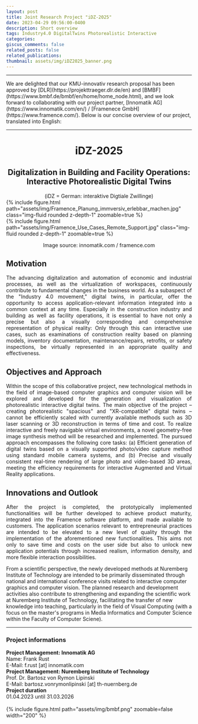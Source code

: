 ```yaml
---
layout: post
title: Joint Research Project "iDZ-2025"
date: 2023-04-29 09:56:00-0400
description: Short overview
tags: Industry4.0 DigitalTwins Photorealistic Interactive
categories:
giscus_comments: false
related_posts: false
related_publications: 
thumbnail: assets/img/iDZ2025_banner.png
---
```

<hr>
We are delighted that our KMU-innovativ research proposal has been approved by [DLR](https://projekttraeger.dlr.de/en) and [BMBF](https://www.bmbf.de/bmbf/en/home/home_node.html), and we look forward to collaborating with our project partner, [Innomatik AG](https://www.innomatik.com/en/) / [Framenece GmbH](https://www.framence.com/). Below is our concise overview of our project, translated into English:

---

<center><h1><b>iDZ-2025</b></h1><h2><b>Digitalization in Building and Facility Operations:<br> Interactive Photorealistic Digital Twins</b></h2></center>
<center>(iDZ = German: interaktive Digtiale Zwillinge)</center>

<div class="row mt-3">
    <div class="col-sm mt-3 mt-md-0">
        {% include figure.html path="assets/img/Framence_Planung_immversiv_erlebbar_machen.jpg" class="img-fluid rounded z-depth-1" zoomable=true %}
    </div>
    <div class="col-sm mt-3 mt-md-0">
        {% include figure.html path="assets/img/Framence_Use_Cases_Remote_Support.jpg" class="img-fluid rounded z-depth-1" zoomable=true %}
    </div>
</div>
<p style="text-align: center;">Image source: innomatik.com / framence.com</p>

## Motivation
<p style="text-align: justify;">The advancing digitalization and automation of economic and industrial processes, as well as the virtualization of workspaces, continuously contribute to fundamental changes in the business world. As a subaspect of the "Industry 4.0 movement," digital twins, in particular, offer the opportunity to access application-relevant information integrated into a common context at any time. Especially in the construction industry and building as well as facility operations, it is essential to have not only a precise but also a visually corresponding and comprehensive representation of physical reality: Only through this can interactive use cases, such as examinations of construction reality based on planning models, inventory documentation, maintenance/repairs, retrofits, or safety inspections, be virtually represented in an appropriate quality and effectiveness.</p>

## Objectives and Approach
<p style="text-align: justify;">Within the scope of this collaborative project, new technological methods in the field of image-based computer graphics and computer vision will be explored and developed for the generation and visualization of photorealistic interactive digital twins. The main objective of the project – creating photorealistic "spacious" and "XR-compatible" digital twins – cannot be efficiently scaled with currently available methods such as 3D laser scanning or 3D reconstruction in terms of time and cost. To realize interactive and freely navigable virtual environments, a novel geometry-free image synthesis method will be researched and implemented. The pursued approach encompasses the following core tasks: (a) Efficient generation of digital twins based on a visually supported photo/video capture method using standard mobile camera systems, and (b) Precise and visually consistent real-time rendering of large photo and video-based 3D areas, meeting the efficiency requirements for interactive Augmented and Virtual Reality applications.</p>

## Innovations and Outlook

<p style="text-align: justify;">After the project is completed, the prototypically implemented functionalities will be further developed to achieve product maturity, integrated into the Framence software platform, and made available to customers. The application scenarios relevant to entrepreneurial practices are intended to be elevated to a new level of quality through the implementation of the aforementioned new functionalities. This aims not only to save time and costs on the user side but also to unlock new application potentials through increased realism, information density, and more flexible interaction possibilities.

From a scientific perspective, the newly developed methods at Nuremberg Institute of Technology are intended to be primarily disseminated through national and international conference visits related to interactive computer graphics and computer vision. The planned research and development activities also contribute to strengthening and expanding the scientific work at Nuremberg Institute of Technology, facilitating the transfer of new knowledge into teaching, particularly in the field of Visual Computing (with a focus on the master's programs in Media Informatics and Computer Science within the Faculty of Computer Sciene).</p>

---

### Project informations
<div class="row mt-3">
    <div class="col-sm mt-3 mt-md-0">
        <b>Project Management: Innomatik AG</b><br>
        Name: Frank Rust<br>
        E-Mail: f.rust [at] innomatik.com<br>
    </div>
    <div class="col-sm mt-3 mt-md-0">
        <b>Project Management: Nuremberg Institute of Technology</b><br>
        Prof. Dr. Bartosz von Rymon Lipinski<br>
        E-Mail: bartosz.vonrymonlipinski [at] th-nuernberg.de<br>
    </div>
</div>
<div class="row mt-3">
    <div class="col-sm mt-3 mt-md-0">
        <b>Project duration</b><br>
        01.04.2023 until 31.03.2026
    </div>
    <div class="col-sm mt-3 mt-md-0">
        <br>
        {% include figure.html path="assets/img/bmbf.png" zoomable=false width="200" %}
    </div>
</div>